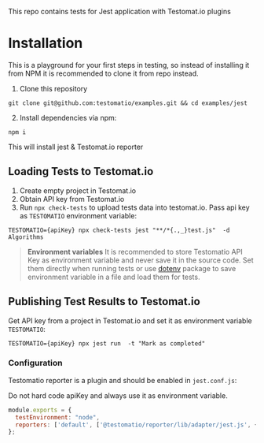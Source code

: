 This repo contains tests for Jest application with Testomat.io plugins

# Installation

This is a playground for your first steps in testing, so instead of installing it from NPM it is recommended to clone it from repo instead.

1) Clone this repository

```
git clone git@github.com:testomatio/examples.git && cd examples/jest
```

2) Install dependencies via npm:

```
npm i
```

This will install jest & Testomat.io reporter

## Loading Tests to Testomat.io

1. Create empty project in Testomat.io
2. Obtain API key from Testomat.io
2. Run `npx check-tests` to upload tests data into testomat.io. Pass api key as `TESTOMATIO` environment variable:

```
TESTOMATIO={apiKey} npx check-tests jest "**/*{.,_}test.js"  -d Algorithms
```

> **Environment variables** It is recommended to store Testomatio API Key as environment variable and never save it in the source code. Set them directly when running tests or use [dotenv](https://www.npmjs.com/package/dotenv) package to save environment variable in a file and load them for tests. 

## Publishing Test Results to Testomat.io

Get API key from a project in Testomat.io and set it as environment variable `TESTOMATIO`:

```
TESTOMATIO={apiKey} npx jest run  -t "Mark as completed"
```

### Configuration

Testomatio reporter is a plugin and should be enabled in `jest.conf.js`:

Do not hard code apiKey and always use it as environment variable.

```js
module.exports = {
  testEnvironment: "node",
  reporters: ['default', ['@testomatio/reporter/lib/adapter/jest.js', { apiKey: process.env.TESTOMATIO }]],
};
```
